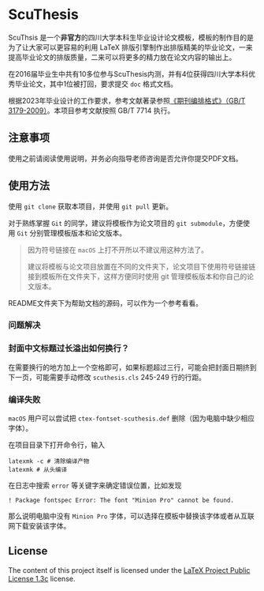 # ScuThesis

ScuThsis 是一个**非官方**的四川大学本科生毕业设计论文模板，模板的制作目的是为了让大家可以更容易的利用 LaTeX 排版引擎制作出排版精美的毕业论文，一来提高毕业论文的排版质量，二来可以将更多的精力放在论文内容的输出上。

在2016届毕业生中共有10多位参与ScuThesis内测，并有4位获得四川大学本科优秀毕业论文，其中1位被打回，要求提交 `doc` 格式文档。

根据2023年毕业设计的工作要求，参考文献著录参照[《期刊编排格式》（GB/T 3179-2009）](https://journal.scu.edu.cn/info/1254/1205.htm)。本项目参考文献按照 GB/T 7714 执行。

## 注意事项

使用之前请阅读使用说明，并务必向指导老师咨询是否允许你提交PDF文档。

## 使用方法

使用 `git clone` 获取本项目，并使用 `git pull` 更新。

对于熟练掌握 `Git` 的同学，建议将模板作为论文项目的 `git submodule`，方便使用 `Git` 分别管理模板版本和论文版本。

> 因为符号链接在 `macOS` 上打不开所以不建议用这种方法了。
>
> 建议将模板与论文项目放置在不同的文件夹下，论文项目下使用符号链接链接到模板所在文件夹下，这样方便同时使用 git 管理模板版本和你自己的论文版本。

README文件夹下为帮助文档的源码，可以作为一个参考看看。

### 问题解决

### 封面中文标题过长溢出如何换行？

在需要换行的地方加上一个空格即可，如果标题超过三行，可能会把封面日期挤到下一页，可能需要手动修改 `scuthesis.cls` 245-249 行的行距。

### 编译失败

`macOS` 用户可以尝试把 `ctex-fontset-scuthesis.def` 删除（因为电脑中缺少相应字体）。

在项目目录下打开命令行，输入

```shell
latexmk -c # 清除编译产物
latexmk # 从头编译
```

在日志中搜索 `error` 等关键字来确定错误位置，比如发现

```
! Package fontspec Error: The font "Minion Pro" cannot be found.
```

那么说明电脑中没有 `Minion Pro` 字体，可以选择在模板中替换该字体或者从互联网下载安装该字体。

## License

The content of this project itself is licensed under the [LaTeX Project Public License 1.3c][lppl] license.

[lppl]: http://latex-project.org/lppl/
